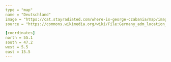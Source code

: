 ```yaml
---
type = "map"
name = "Deutschland"
image = "https://cat.stayradiated.com/where-is-george-czabania/map/image/deutschland.svg"
source = "https://commons.wikimedia.org/wiki/File:Germany_adm_location_map.svg"

[coordinates]
north = 55.1
south = 47.2
west = 5.5
east = 15.5
---
```


